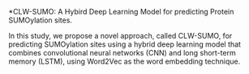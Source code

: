 *CLW-SUMO: A Hybird Deep Learning Model for predicting Protein SUMOylation sites.

In this study, we propose a novel approach, called CLW-SUMO, for predicting SUMOylation sites using a hybrid deep learning model that combines convolutional neural networks (CNN) and long short-term memory (LSTM), using Word2Vec as the word embedding technique.
